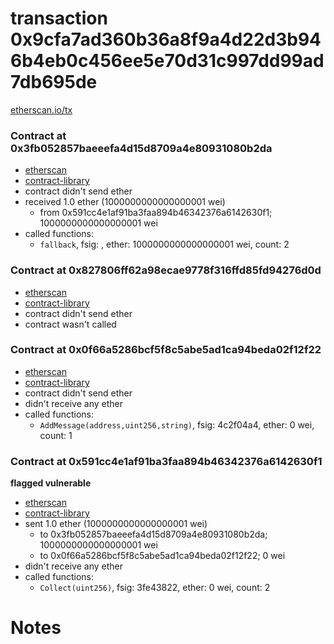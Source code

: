 # transaction 0x9cfa7ad360b36a8f9a4d22d3b946b4eb0c456ee5e70d31c997dd99ad7db695de

[etherscan.io/tx](https://etherscan.io/tx/0x9cfa7ad360b36a8f9a4d22d3b946b4eb0c456ee5e70d31c997dd99ad7db695de)


### Contract at 0x3fb052857baeeefa4d15d8709a4e80931080b2da

* [etherscan](https://etherscan.io/address/0x3fb052857baeeefa4d15d8709a4e80931080b2da)
* [contract-library](https://contract-library.com/contracts/Ethereum/3fb052857baeeefa4d15d8709a4e80931080b2da)
* contract didn't send ether
* received 1.0 ether (1000000000000000001 wei)
    * from 0x591cc4e1af91ba3faa894b46342376a6142630f1; 1000000000000000001 wei
* called functions:
    * `fallback`, fsig: , ether: 1000000000000000001 wei, count: 2


### Contract at 0x827806ff62a98ecae9778f316ffd85fd94276d0d

* [etherscan](https://etherscan.io/address/0x827806ff62a98ecae9778f316ffd85fd94276d0d)
* [contract-library](https://contract-library.com/contracts/Ethereum/827806ff62a98ecae9778f316ffd85fd94276d0d)
* contract didn't send ether
* contract wasn't called


### Contract at 0x0f66a5286bcf5f8c5abe5ad1ca94beda02f12f22

* [etherscan](https://etherscan.io/address/0x0f66a5286bcf5f8c5abe5ad1ca94beda02f12f22)
* [contract-library](https://contract-library.com/contracts/Ethereum/0f66a5286bcf5f8c5abe5ad1ca94beda02f12f22)
* contract didn't send ether
* didn't receive any ether
* called functions:
    * `AddMessage(address,uint256,string)`, fsig: 4c2f04a4, ether: 0 wei, count: 1


### Contract at 0x591cc4e1af91ba3faa894b46342376a6142630f1

**flagged vulnerable**

* [etherscan](https://etherscan.io/address/0x591cc4e1af91ba3faa894b46342376a6142630f1)
* [contract-library](https://contract-library.com/contracts/Ethereum/591cc4e1af91ba3faa894b46342376a6142630f1)
* sent 1.0 ether (1000000000000000001 wei)
    * to 0x3fb052857baeeefa4d15d8709a4e80931080b2da; 1000000000000000001 wei
    * to 0x0f66a5286bcf5f8c5abe5ad1ca94beda02f12f22; 0 wei
* didn't receive any ether
* called functions:
    * `Collect(uint256)`, fsig: 3fe43822, ether: 0 wei, count: 2

# Notes

